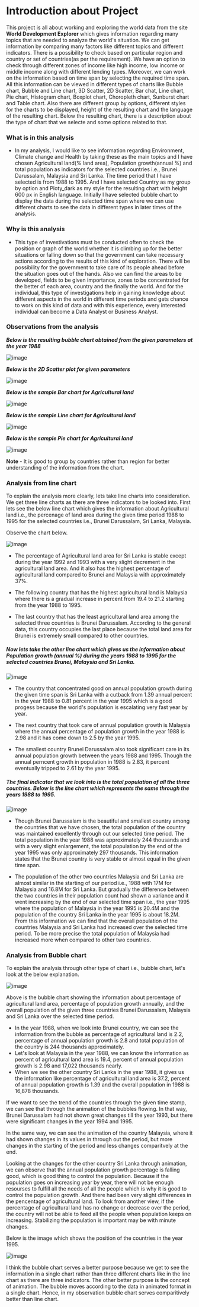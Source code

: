 # Introduction about Project
This project is all about working and exploring the world data from the site **World Development Explorer** which gives information regarding many topics that are needed to analyze the world's situation. We can get information by comparing many factors like different topics and different indicators. There is a possibility to check based on particular region and country or set of countries(as per the requirement). We have an option to check through different zones of income like high income, low income or middle income along with different lending types. Moreover, we can work on the information based on time span by selecting the required time span. All this information can be viewed in different types of charts like Bubble chart, Bubble and Line chart, 3D Scatter, 2D Scatter, Bar chat, Line chart, Pie chart, Histogram chart, Boxplot chart, Choropleth chart, Sunburst chart and Table chart. Also there are different group by options, different styles for the charts to be displayed, height of the resulting chart and the language of the resulting chart. Below the resulting chart, there is a description about the type of chart that we selecte and some options related to that.
### What is in this analysis
- In my analysis, I would like to see information regarding Environment, Climate change and Health by taking these as the main topics and I have chosen Agricultural land(% land area), Population growth(annual %) and total population as indicators for the selected countries i.e., Brunei Darussalam, Malaysia and Sri Lanka. The time period that I have selected is from 1988 to 1995. And I have selected Country as my group by option and Ploty_dark as my style for the resulting chart with height 600 px in English language. Initially I have selected bubble chart to display the data during the selected time span where we can use different charts to see the data in different types in later times of the analysis.
### Why is this analysis
- This type of investivations must be conducted often to check the position or graph of the world whether it is climbing up for the better situations or falling down so that the government can take necessary actions according to the results of this kind of exploration. There will be possibility for the government to take care of its people ahead before the situation goes out of the hands. Also we can find the areas to be developed, fields to be given importance, zones to be concentrated for the better of each area, country and the finally the world. And for the individual, this type of investigations help in gaining knowledge about different aspects in the world in different time periods and gets chance to work on this kind of data and with this experience, every interested individual can become a Data Analyst or Business Analyst.
### Observations from the analysis
**_Below is the resulting bubble chart obtained from the given parameters at the year 1988_**

![image](https://user-images.githubusercontent.com/78044715/112570735-0197e800-8dbd-11eb-8ac0-fe8638f4c20c.png)

**_Below is the 2D Scatter plot for given parameters_**

![image](https://user-images.githubusercontent.com/78044715/112571470-7b7ca100-8dbe-11eb-8bf1-f240b0470424.png)

**_Below is the sample Bar chart for Agricultural land_**

![image](https://user-images.githubusercontent.com/78044715/112571578-bbdc1f00-8dbe-11eb-9292-28a444bdb28d.png)

**_Below is the sample Line chart for Agricultural land_**

![image](https://user-images.githubusercontent.com/78044715/112571646-e037fb80-8dbe-11eb-8e78-2e6c22a170ac.png)

**_Below is the sample Pie chart for Agricultural land_**

![image](https://user-images.githubusercontent.com/78044715/112571802-2b520e80-8dbf-11eb-830a-a288f6c21ccb.png)

**Note** - It is good to group by countries rather than region for better understanding of the information from the chart.

### Analysis from line chart
To explain the analysis more clearly, lets take line charts into consideration. We get three line charts as there are three indicators to be looked into. First lets see the below line chart which gives the information about Agricultural land i.e., the percenage of land area during the given time period 1988 to 1995 for the selected countries i.e., Brunei Darussalam, Sri Lanka, Malaysia.

Observe the chart below.

![image](https://user-images.githubusercontent.com/78044715/112639538-c1fdea00-8e16-11eb-9776-c41f21d6c52d.png)

- The percentage of Agricultural land area for Sri Lanka is stable except during the year 1992 and 1993 with a very slight decrement in the agricultural land area. And it also has the highest percentage of agricultural land compared to Brunei and Malaysia with approximately 37%.

- The following country that has the highest agricultural land is Malaysia where there is a gradual increase in percent from 19.4 to 21.2 starting from the year 1988 to 1995.

- The last country that has the least agricultural land area among the selected three countries is Brunei Darussalam. According to the general data, this country occupies the last place because the total land area for Brunei is extremely small compared to other countries.

##### Now lets take the other line chart which gives us the information about Population growth (annual %) during the years 1988 to 1995 for the selected countries Brunei, Malaysia and Sri Lanka.

![image](https://user-images.githubusercontent.com/78044715/112643393-b6acbd80-8e1a-11eb-8a0b-bb463c2c5541.png)

- The country that concentrated good on annual population growth during the given time span is Sri Lanka with a cutback from 1.39 annual percent in the year 1988 to 0.81 percent in the year 1995 which is a good progess because the world's population is escalating very fast year by year.

- The next country that took care of annual population growth is Malaysia where the annual percentage of population growth in the year 1988 is 2.98 and it has come down to 2.5 by the year 1995.

- The smallest country Brunei Darussalam also took significant care in its annual population growth between the years 1988 and 1995. Though the annual perncent growth in population in 1988 is 2.83, it percent eventually tripped to 2.61 by the year 1995.

##### The final indicator that we look into is the total population of all the three countries. Below is the line chart which represents the same through the years 1988 to 1995.

![image](https://user-images.githubusercontent.com/78044715/112648443-eb6f4380-8e1f-11eb-89fe-32205f986b0b.png)

- Though Brunei Darussalam is the beautiful and smallest country among the countries that we have chosen, the total population of the country was maintained excellently through out our selected time period. The total population in the year 1988 was approximately 244 thousands and with a very slight enlargement, the total population by the end of the year 1995 was only approximately 297 thousands. This information states that the Brunei country is very stable or almost equal in the given time span.

- The population of the other two countries Malaysia and Sri Lanka are almost similar in the starting of our period i.e., 1988 with 17M for Malaysia and 16.8M for Sri Lanka. But gradually the difference between the two countries in their population count had shown a variance and it went increasing by the end of our selected time span i.e., the year 1995 where the population of Malaysia in the year 1995 is 20.4M and the population of the country Sri Lanka in the year 1995 is about 18.2M. From this information we can find that the overall population of the countries Malaysia and Sri Lanka had increased over the selected time period. To be more precise the total population of Malaysia had increased more when compared to other two countries.

### Analysis from Bubble chart

To explain the analysis through other type of chart i.e., bubble chart, let's look at the below explanation.

![image](https://user-images.githubusercontent.com/78044715/112721160-cc80b800-8ed8-11eb-8ed9-c6331cbc20b9.png)

Above is the bubble chart showing the information about percentage of agricultural land area, percentage of population growth annually, and the overall population of the given three countries Brunei Darussalam, Malaysia and Sri Lanka over the selected time period.
- In the year 1988, when we look into Brunei country, we can see the information from the bubble as percentage of agricultural land is 2.2, percentage of annual population growth is 2.8 and total population of the country is 244 thousands approximately.
- Let's look at Malaysia in the year 1988, we can know the information as percent of agricultural land area is 19.4, percent of annual population growth is 2.98 and 17,022 thousands nearly.
- When we see the other country Sri Lanka in the year 1988, it gives us the information like percentage of agricultural land area is 37.2, percent of annual population growth is 1.39 and the overall population in 1988 is 16,878 thousands.

If we want to see the trend of the countries through the given time stamp, we can see that through the animation of the bubbles flowing. In that way, Brunei Darussalam had not shown great changes till the year 1993, but there were significant changes in the year 1994 and 1995.

In the same way, we can see the animation of the country Malaysia, where it had shown changes in its values in through out the period, but more changes in the starting of the period and less changes comparitvely at the end.

Looking at the changes for the other country Sri Lanka through animation, we can observe that the annual population growth percentage is falling good, which is good thing to control the population. Because if the population goes on increasing year by year, there will not be enough resourses to fulfill all the needs of all the people which is why it is good to control the population growth. And there had been very slight differences in the pencentage of agricultural land. To look from another view, if the percentage of agricultural land has no change or decrease over the period, the country will not be able to feed all the people when population keeps on increasing. Stabilizing the population is important may be with minute changes.

Below is the image which shows the position of the countries in the year 1995.

![image](https://user-images.githubusercontent.com/78044715/112722266-db6a6900-8ede-11eb-98e4-1e451cdf04c9.png)

I think the bubble chart serves a better purpose because we get to see the information in a single chart rather than three different charts like in the line chart as there are three indicators. The other better purpose is the concept of animation. The bubble moves according to the data in animated format in a single chart. Hence, in my observation bubble chart serves comparitively better than line chart.
